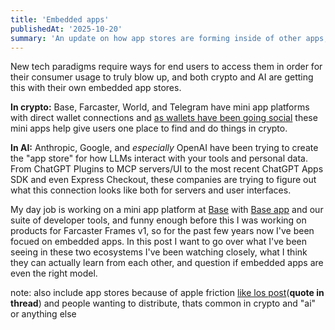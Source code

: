 ```yaml
---
title: 'Embedded apps'
publishedAt: '2025-10-20'
summary: 'An update on how app stores are forming inside of other apps, both in crypto and AI'
---
```


New tech paradigms require ways for end users to access them in order for their consumer usage to truly blow up, and both crypto and AI are getting this with their own embedded app stores. 

**In crypto:** Base, Farcaster, World, and Telegram have mini app platforms with direct wallet connections and [as wallets have been going social](/blog/when-wallets-meet-social) these mini apps help give users one place to find and do things in crypto.

**In AI:** Anthropic, Google, and _especially_ OpenAI have been trying to create the "app store" for how LLMs interact with your tools and personal data. From ChatGPT Plugins to MCP servers/UI to the most recent ChatGPT Apps SDK and even Express Checkout, these companies are trying to figure out what this connection looks like both for servers and user interfaces.

My day job is working on a mini app platform at [Base](https://base.org) with [Base app](https://base.app) and our suite of developer tools, and funny enough before this I was working on products for Farcaster Frames v1, so for the past few years now I've been focued on embedded apps. In this post I want to go over what I've been seeing in these two ecosystems I've been watching closely, what I think they can actually learn from each other, and question if embedded apps are even the right model.

note: also include app stores because of apple friction [like los post](https://x.com/downloadlos/status/1976701536643252487)(**quote in thread**) and people wanting to distribute, thats common in crypto and "ai" or anything else